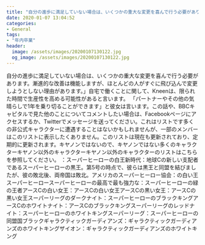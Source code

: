 ```yaml
---
title: "自分の進歩に満足していない場合は、いくつかの重大な変更を喜んで行う必要があります。"
date: 2020-01-07 13:04:52
categories:
- General
tags:
- "年内卒業"
header:
  image: /assets/images/20200107130122.jpg
  og_image: /assets/images/20200107130122.jpg
---
```


自分の進歩に満足していない場合は、いくつかの重大な変更を喜んで行う必要があります。漸進的な改善は機能しますが、ほとんどの人がすぐに飛び込んで変更しようとしない理由があります。」自宅で働くことに関して、Kneenは、限られた時間で生産性を高める可能性があると言います。 「パートナーやその他の気晴らしで1年を乗り切ることができます」と彼女は言います。この話や、BBCキャピタルで見た他のことについてコメントしたい場合は、Facebookページにアクセスするか、Twitterでメッセージを送ってください。これはリストです多くの非公式キャラクターに遭遇することはないかもしれませんが、一部のメンバーはこのリストに表示したくありません。このリストは現在も更新されており、定期的に更新されます。キヤノンではないので、キヤノンではない多くのキャラクターキヤノン以外のキャラクターキヤノン以外のキャラクターのリストはこちらを参照してください。 ：スーパーヒーローの白王新時代：地球Cの新しい支配者であるスーパーヒーローの黒王。第5号の時点で、彼らは黒王と同盟を結びましたが、彼の敗北後、両帝国は敗北。アメリカのスーパーヒーロー協会：の白い王スーパーヒーロースーパーヒーローの最高で最も強力な：スーパーヒーローの緑の王者アースCの白い女王：アースCの白い女王アースCの黒い女王：アースCの黒い女王スーパーリーグのダークナイト：スーパーヒーローのブラックキングアースCのホワイトナイト：アースCのブラックキングスーパーリーグのレッドナイト：スーパーヒーローのホワイトキングスーパーリーグ：スーパーヒーローの同盟国ブラックギャラクティックガーディアンズ：ギャラクティックガーディアンズのホワイトキングザイオン：ギャラクティックガーディアンズのホワイトキング
